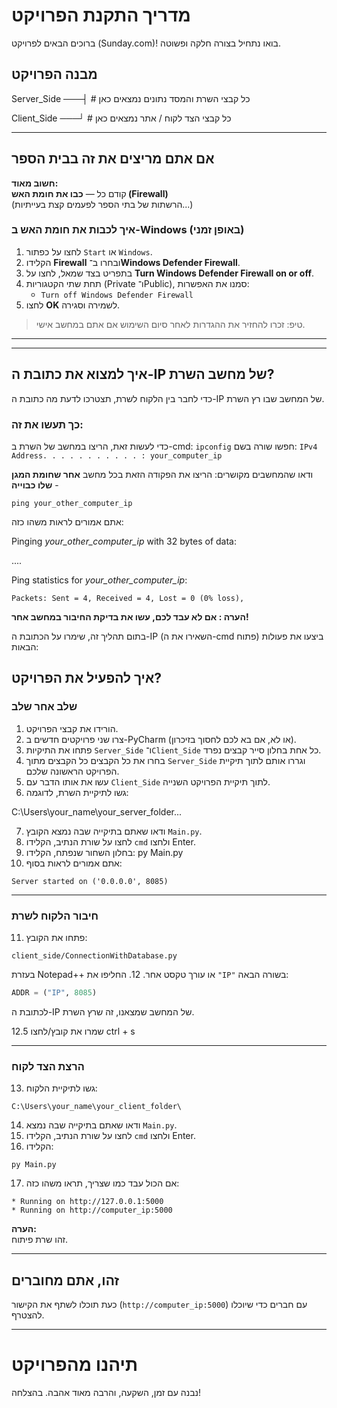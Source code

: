 
# מדריך התקנת הפרויקט  
ברוכים הבאים לפרויקט (Sunday.com)! בואו נתחיל בצורה חלקה ופשוטה.

## מבנה הפרויקט
Server_Side ───┤ # כל קבצי השרת והמסד נתונים נמצאים כאן

Client_Side ───┘ # כל קבצי הצד לקוח / אתר נמצאים כאן


---

## אם אתם מריצים את זה בבית הספר

**חשוב מאוד:**  
קודם כל — **כבו את חומת האש (Firewall)**  
(הרשתות של בתי הספר לפעמים קצת בעייתיות...)

### איך לכבות את חומת האש ב-Windows (באופן זמני)

1. לחצו על כפתור `Start` או `Windows`.
2. הקלידו **Firewall** ובחרו ב־**Windows Defender Firewall**.
3. בתפריט בצד שמאל, לחצו על **Turn Windows Defender Firewall on or off**.
4. תחת שתי הקטגוריות (Private ו־Public), סמנו את האפשרות:
   - `Turn off Windows Defender Firewall`
5. לחצו **OK** לשמירה וסגירה.

>  טיפ: זכרו להחזיר את ההגדרות לאחר סיום השימוש אם אתם במחשב אישי.

---
---
## איך למצוא את כתובת ה-IP של מחשב השרת?

כדי לחבר בין הלקוח לשרת, תצטרכו לדעת מה כתובת ה-IP של המחשב שבו רץ השרת.

### כך תעשו את זה:
כדי לעשות זאת, הריצו במחשב של השרת ב-cmd: 
 ```ipconfig```
חפשו שורה בשם: 
```IPv4 Address. . . . . . . . . . . : your_computer_ip```

ודאו שהמחשבים מקושרים: הריצו את הפקודה הזאת בכל מחשב **אחר שחומת המגן שלו כבוייה** - 

```ping your_other_computer_ip```


אתם אמורים לראות משהו כזה:

Pinging *your_other_computer_ip* with 32 bytes of data:

....

Ping statistics for *your_other_computer_ip*:

    Packets: Sent = 4, Received = 4, Lost = 0 (0% loss),
**הערה : אם לא עבד לכם, עשו את בדיקת החיבור במחשב אחר!**

בתום תהליך זה, שימרו על הכתובת ה-IP (השאירו את ה-cmd פתוח)
ביצעו את פעולות הבאות:

## איך להפעיל את הפרויקט?

### שלב אחר שלב

1. הורידו את קבצי הפרויקט.
2. צרו שני פרויקטים חדשים ב-PyCharm (או לא, אם בא לכם לחסוך בזיכרון).
3. פתחו את התיקיות `Server_Side` ו־`Client_Side` כל אחת בחלון סייר קבצים נפרד.
4. בחרו את כל הקבצים כל הקבצים מתוך `Server_Side` וגררו אותם לתוך תיקיית הפרויקט הראשונה שלכם.
5. עשו את אותו הדבר עם `Client_Side` לתוך תיקיית הפרויקט השנייה.
6. גשו לתיקיית השרת, לדוגמה:

C:\Users\your_name\your_server_folder\...

7. ודאו שאתם בתיקייה שבה נמצא הקובץ `Main.py`.
8. לחצו על שורת הנתיב, הקלידו `cmd` ולחצו Enter.
9. בחלון השחור שנפתח, הקלידו:
py Main.py
10. אתם אמורים לראות בסוף:
 ```
 Server started on ('0.0.0.0', 8085)
 ```

---

### חיבור הלקוח לשרת

11. פתחו את הקובץ:
 ```
 client_side/ConnectionWithDatabase.py
 ```
 בעזרת Notepad++ או עורך טקסט אחר.
12. החליפו את `"IP"` בשורה הבאה:
 ```python
 ADDR = ("IP", 8085)
 ```
 לכתובת ה-IP של המחשב שמצאנו, זה שרץ השרת.

12.5 שמרו את קובץ/לחצו ctrl + s
 
---

### הרצת הצד לקוח

13. גשו לתיקיית הלקוח:
 ```
 C:\Users\your_name\your_client_folder\
 ```
14. ודאו שאתם בתיקייה שבה נמצא `Main.py`.
15. לחצו על שורת הנתיב, הקלידו `cmd` ולחצו Enter.
16. הקלידו:
 ```
 py Main.py
 ```
17. אם הכול עבד כמו שצריך, תראו משהו כזה:
 ```
 * Running on http://127.0.0.1:5000
 * Running on http://computer_ip:5000
 ```

**הערה:**  
זהו שרת פיתוח. 

---

## זהו, אתם מחוברים

כעת תוכלו לשתף את הקישור (`http://computer_ip:5000`) עם חברים כדי שיוכלו להצטרף.

---

# תיהנו מהפרויקט  
נבנה עם זמן, השקעה, והרבה מאוד אהבה. בהצלחה!
